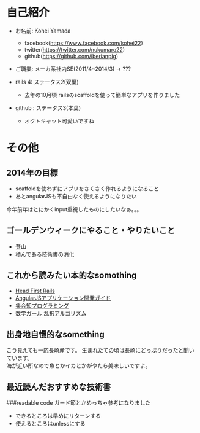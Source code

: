 # 自己紹介
* お名前: Kohei Yamada
  - facebook(https://www.facebook.com/kohei22)  
  - twitter(https://twitter.com/nukumaro22)
  - github(https://github.com/iberianpig)

* ご職業: メーカ系社内SE(2011/4~2014/3) -> ??? 

* rails 4: ステータス2(双葉)
  - 去年の10月頃 railsのscaffoldを使って簡単なアプリを作りました
* github : ステータス3(本葉)
  - オクトキャット可愛いですね

# その他

## 2014年の目標
* scaffoldを使わずにアプリをさくさく作れるようになること
* あとangularJSも不自由なく使えるようになりたい  

今年前年はとにかくinput重視したものにしたいなぁ。。。  
## ゴールデンウィークにやること・やりたいこと
* 登山
* 積んである技術書の消化

## これから読みたい本的なsomothing
* [Head First Rails](http://www.oreilly.co.jp/books/9784873114385/)
* [AngularJSアプリケーション開発ガイド](http://www.oreilly.co.jp/books/9784873116679/) 
* [集合知プログラミング](http://www.oreilly.co.jp/books/9784873113647/)
* [数学ガール 乱択アルゴリズム](http://www.hyuki.com/girl/random.html)

## 出身地自慢的なsomething

こう見えても一応長崎産です。 
生まれたての頃は長崎にどっぷりだったと聞いています。  
海が近い所なので魚とかイカとかがやたら美味しいですよ。

## 最近読んだおすすめな技術書
###readable code
ガード節とかめっちゃ参考になりました  

 * できるところは早めにリターンする  
 * 使えるところはunlessにする
